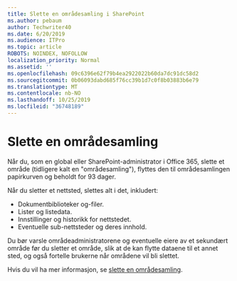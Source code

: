 ```yaml
---
title: Slette en områdesamling i SharePoint
ms.author: pebaum
author: Techwriter40
ms.date: 6/20/2019
ms.audience: ITPro
ms.topic: article
ROBOTS: NOINDEX, NOFOLLOW
localization_priority: Normal
ms.assetid: ''
ms.openlocfilehash: 09c6396e62f79b4ea2922022b60da7dc91dc58d2
ms.sourcegitcommit: 0b06093dabd685f76cc39b1d7c0f8b03883b6e79
ms.translationtype: MT
ms.contentlocale: nb-NO
ms.lasthandoff: 10/25/2019
ms.locfileid: "36748189"
---
```

# <a name="delete-a-site-collection"></a>Slette en områdesamling

Når du, som en global eller SharePoint-administrator i Office 365, slette et område (tidligere kalt en "områdesamling"), flyttes den til områdesamlingen papirkurven og beholdt for 93 dager. 

Når du sletter et nettsted, slettes alt i det, inkludert:

- Dokumentbiblioteker og-filer.
- Lister og listedata.
- Innstillinger og historikk for nettstedet.
- Eventuelle sub-nettsteder og deres innhold.

Du bør varsle områdeadministratorene og eventuelle eiere av et sekundært område før du sletter et område, slik at de kan flytte dataene til et annet sted, og også fortelle brukerne når områdene vil bli slettet. 

Hvis du vil ha mer informasjon, se [slette en områdesamling](https://docs.microsoft.com/sharepoint/delete-site-collection). 